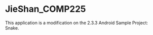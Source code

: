 JieShan_COMP225
===============
This application is a modification on the 2.3.3 Android Sample Project: Snake.
